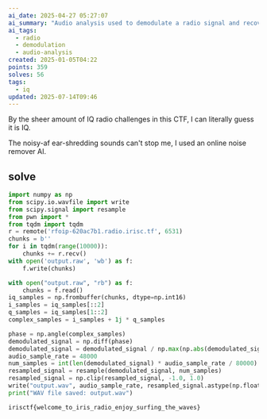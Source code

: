 ```yaml
---
ai_date: 2025-04-27 05:27:07
ai_summary: "Audio analysis used to demodulate a radio signal and recover the flag: irisctf{welcome_to_iris_radio_enjoy_surfing_the_waves}"
ai_tags:
  - radio
  - demodulation
  - audio-analysis
created: 2025-01-05T04:22
points: 359
solves: 56
tags:
  - iq
updated: 2025-07-14T09:46
---
```


By the sheer amount of IQ radio challenges in this CTF, I can literally guess it is IQ.

The noisy-af ear-shredding sounds can't stop me, I used an online noise remover AI.

## solve

```python
import numpy as np
from scipy.io.wavfile import write
from scipy.signal import resample
from pwn import *
from tqdm import tqdm
r = remote('rfoip-620ac7b1.radio.irisc.tf', 6531)
chunks = b''
for i in tqdm(range(10000)):
    chunks += r.recv()
with open('output.raw', 'wb') as f:
    f.write(chunks)

with open("output.raw", "rb") as f:
    chunks = f.read()
iq_samples = np.frombuffer(chunks, dtype=np.int16)
i_samples = iq_samples[::2]
q_samples = iq_samples[1::2]
complex_samples = i_samples + 1j * q_samples

phase = np.angle(complex_samples)
demodulated_signal = np.diff(phase)
demodulated_signal = demodulated_signal / np.max(np.abs(demodulated_signal))
audio_sample_rate = 48000
num_samples = int(len(demodulated_signal) * audio_sample_rate / 80000)
resampled_signal = resample(demodulated_signal, num_samples)
resampled_signal = np.clip(resampled_signal, -1.0, 1.0)
write("output.wav", audio_sample_rate, resampled_signal.astype(np.float32))
print("WAV file saved: output.wav")
```

```flag
irisctf{welcome_to_iris_radio_enjoy_surfing_the_waves}
```